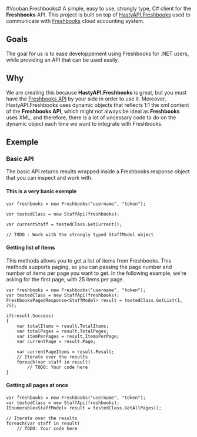 #Vooban.Freshbooks#
A simple, easy to use, strongly type, C# client for the **Freshbooks** API. This project is built on top of [HastyAPI.Freshbooks](https://github.com/lukesampson/HastyAPI.FreshBooks) used to communicate with [Freshbooks](http://www.freshbooks.com) cloud accounting system.

## Goals ##
The goal for us is to ease developpement using Freshbooks for .NET users, while providing an API that can be used easily.

## Why ##
We are creating this because **HastyAPI.Freshbooks** is great, but you must have the [Freshbooks API](http://developers.freshbooks.com/) by your side in order to use it. Moreover, HastyAPI.Freshbooks uses dynamic objects that reflects 1:1 the xml content of the **Freshbooks API**, which might not always be ideal as **Freshbooks** uses XML, and therefore, there is a lot of uncessary code to do on the dynamic object each time we want to integrate with Freshbooks.

## Exemple ##

### Basic API ###
The basic API returns results wrapped inside a Freshbooks response object that you can inspect and work with.

#### This is a very basic exemple ####
```
var freshbooks = new Freshbooks("username", "token");

var testedClass = new StaffApi(freshbooks);

var currentStaff = testedClass.GetCurrent();

// TODO : Work with the strongly typed StaffModel object
```

#### Getting list of items ####
This methods allows you to get a list of items from Freshbooks. This methods supports paging, so you can passing the page number and number of items per page you want to get. In the following example, we're asking for the first page, with 25 items per page.

```
var freshbooks = new Freshbooks("username", "token");
var testedClass = new StaffApi(freshbooks);
FreshbooksPagedResponse<StaffModel> result = testedClass.GetList(1, 25);

if(result.Success)
{
	var totalItems = result.TotalItems;
	var totalPages = result.TotalPages;
	var itemPerPages = result.ItemsPerPage;
	var currentPage = result.Page;

	var currentPageItems = result.Result;
	// Iterate over the results
	foreach(var staff in result)
		// TODO: Your code here
}
```

#### Getting all pages at once ####
```
var freshbooks = new Freshbooks("username", "token");
var testedClass = new StaffApi(freshbooks);
IEnumerable<StaffModel> result = testedClass.GetAllPages();

// Iterate over the results
foreach(var staff in result)
	// TODO: Your code here
```

